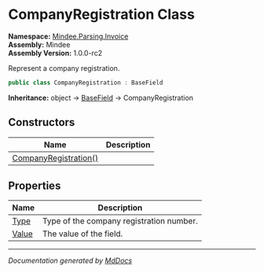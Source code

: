 ﻿<!--  
  <auto-generated>   
    The contents of this file were generated by a tool.  
    Changes to this file may be list if the file is regenerated  
  </auto-generated>   
-->

# CompanyRegistration Class

**Namespace:** [Mindee.Parsing.Invoice](../index.md)  
**Assembly:** Mindee  
**Assembly Version:** 1.0.0\-rc2

Represent a company registration.

```csharp
public class CompanyRegistration : BaseField
```

**Inheritance:** object → [BaseField](../../Common/BaseField/index.md) → CompanyRegistration

## Constructors

| Name                                           | Description |
| ---------------------------------------------- | ----------- |
| [CompanyRegistration()](constructors/index.md) |             |

## Properties

| Name                         | Description                              |
| ---------------------------- | ---------------------------------------- |
| [Type](properties/Type.md)   | Type of the company registration number. |
| [Value](properties/Value.md) | The value of the field.                  |

___

*Documentation generated by [MdDocs](https://github.com/ap0llo/mddocs)*
